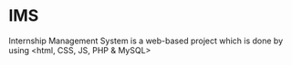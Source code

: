 # IMS
Internship Management System is a web-based project which is done by using &lt;html, CSS, JS, PHP &amp; MySQL>
